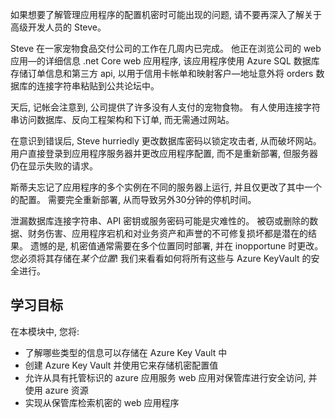 如果想要了解管理应用程序的配置机密时可能出现的问题, 请不要再深入了解关于高级开发人员的 Steve。

Steve 在一家宠物食品交付公司的工作在几周内已完成。 他正在浏览公司的 web 应用&mdash;的详细信息 .net Core web 应用程序, 该应用程序使用 Azure SQL 数据库存储订单信息和第三方 api, 以用于信用卡帐单和映射客户&mdash;地址意外将 orders 数据库的连接字符串粘贴到公共论坛中。

天后, 记帐会注意到, 公司提供了许多没有人支付的宠物食物。 有人使用连接字符串访问数据库、反向工程架构和下订单, 而无需通过网站。

在意识到错误后, Steve hurriedly 更改数据库密码以锁定攻击者, 从而破坏网站。 用户直接登录到应用程序服务器并更改应用程序配置, 而不是重新部署, 但服务器仍在显示失败的请求。

斯蒂夫忘记了应用程序的多个实例在不同的服务器上运行, 并且仅更改了其中一个的配置。 需要完全重新部署, 从而导致另外30分钟的停机时间。

泄漏数据库连接字符串、API 密钥或服务密码可能是灾难性的。 被窃或删除的数据、财务伤害、应用程序宕机和对业务资产和声誉的不可修复损坏都是潜在的结果。 遗憾的是, 机密值通常需要在多个位置同时部署, 并在 inopportune 时更改。 您必须将其存储在*某个位置*! 我们来看看如何将所有这些与 Azure KeyVault 的安全进行。

## <a name="learning-objectives"></a>学习目标

在本模块中, 您将:

- 了解哪些类型的信息可以存储在 Azure Key Vault 中
- 创建 Azure Key Vault 并使用它来存储机密配置值
- 允许从具有托管标识的 azure 应用服务 web 应用对保管库进行安全访问, 并使用 azure 资源
- 实现从保管库检索机密的 web 应用程序
